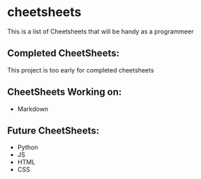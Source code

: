 # cheetsheets
This is a list of Cheetsheets that will be handy as a programmeer

## Completed CheetSheets:
This project is too early for completed cheetsheets

## CheetSheets Working on:
* Markdown

## Future CheetSheets:
* Python
* JS
* HTML
* CSS
